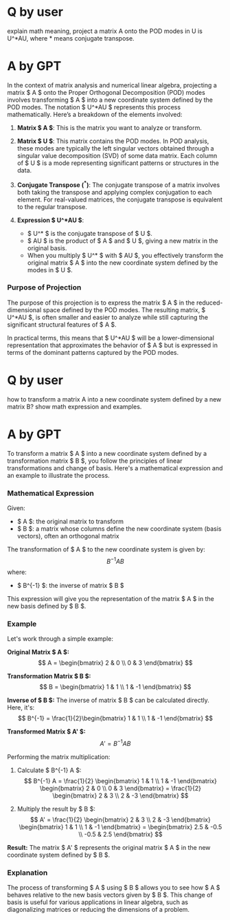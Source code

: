 
# Q by user
explain math meaning, project a matrix A onto the POD modes in U is U^*AU, where * means conjugate transpose.
# A by GPT
In the context of matrix analysis and numerical linear algebra, projecting a matrix $ A $ onto the Proper Orthogonal Decomposition (POD) modes involves transforming $ A $ into a new coordinate system defined by the POD modes. The notation $ U^*AU $ represents this process mathematically. Here’s a breakdown of the elements involved:

1. **Matrix $ A $**: This is the matrix you want to analyze or transform.

2. **Matrix $ U $**: This matrix contains the POD modes. In POD analysis, these modes are typically the left singular vectors obtained through a singular value decomposition (SVD) of some data matrix. Each column of $ U $ is a mode representing significant patterns or structures in the data.

3. **Conjugate Transpose ($^*$)**: The conjugate transpose of a matrix involves both taking the transpose and applying complex conjugation to each element. For real-valued matrices, the conjugate transpose is equivalent to the regular transpose.

4. **Expression $ U^*AU $**:
   - $ U^* $ is the conjugate transpose of $ U $.
   - $ AU $ is the product of $ A $ and $ U $, giving a new matrix in the original basis.
   - When you multiply $ U^* $ with $ AU $, you effectively transform the original matrix $ A $ into the new coordinate system defined by the modes in $ U $.

### Purpose of Projection

The purpose of this projection is to express the matrix $ A $ in the reduced-dimensional space defined by the POD modes. The resulting matrix, $ U^*AU $, is often smaller and easier to analyze while still capturing the significant structural features of $ A $. 

In practical terms, this means that $ U^*AU $ will be a lower-dimensional representation that approximates the behavior of $ A $ but is expressed in terms of the dominant patterns captured by the POD modes.
# Q by user
how to transform a matrix A into a new coordinate system defined by a new matrix B? show math expression and examples.
# A by GPT
To transform a matrix $ A $ into a new coordinate system defined by a transformation matrix $ B $, you follow the principles of linear transformations and change of basis. Here's a mathematical expression and an example to illustrate the process.

### Mathematical Expression

Given:
- $ A $: the original matrix to transform
- $ B $: a matrix whose columns define the new coordinate system (basis vectors), often an orthogonal matrix

The transformation of $ A $ to the new coordinate system is given by:
$$ B^{-1} A B $$
where:
- $ B^{-1} $: the inverse of matrix $ B $

This expression will give you the representation of the matrix $ A $ in the new basis defined by $ B $.

### Example

Let's work through a simple example:

**Original Matrix $ A $:**
$$ A = \begin{bmatrix}
2 & 0 \\
0 & 3
\end{bmatrix} $$

**Transformation Matrix $ B $:**
$$ B = \begin{bmatrix}
1 & 1 \\
1 & -1
\end{bmatrix} $$

**Inverse of $ B $:**
The inverse of matrix $ B $ can be calculated directly. Here, it's:
$$ B^{-1} = \frac{1}{2}\begin{bmatrix}
1 & 1 \\
1 & -1
\end{bmatrix} $$

**Transformed Matrix $ A' $:**
$$ A' = B^{-1} A B $$

Performing the matrix multiplication:

1. Calculate $ B^{-1} A $:
$$ B^{-1} A = \frac{1}{2} \begin{bmatrix}
1 & 1 \\
1 & -1
\end{bmatrix} \begin{bmatrix}
2 & 0 \\
0 & 3
\end{bmatrix} = \frac{1}{2} \begin{bmatrix}
2 & 3 \\
2 & -3
\end{bmatrix} $$

2. Multiply the result by $ B $:
$$ A' = \frac{1}{2} \begin{bmatrix}
2 & 3 \\
2 & -3
\end{bmatrix} \begin{bmatrix}
1 & 1 \\
1 & -1
\end{bmatrix} = \begin{bmatrix}
2.5 & -0.5 \\
-0.5 & 2.5
\end{bmatrix} $$

**Result:**
The matrix $ A' $ represents the original matrix $ A $ in the new coordinate system defined by $ B $.

### Explanation

The process of transforming $ A $ using $ B $ allows you to see how $ A $ behaves relative to the new basis vectors given by $ B $. This change of basis is useful for various applications in linear algebra, such as diagonalizing matrices or reducing the dimensions of a problem.